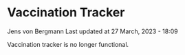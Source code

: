 Vaccination Tracker
================
Jens von Bergmann
Last updated at 27 March, 2023 - 18:09

Vaccination tracker is no longer functional.
